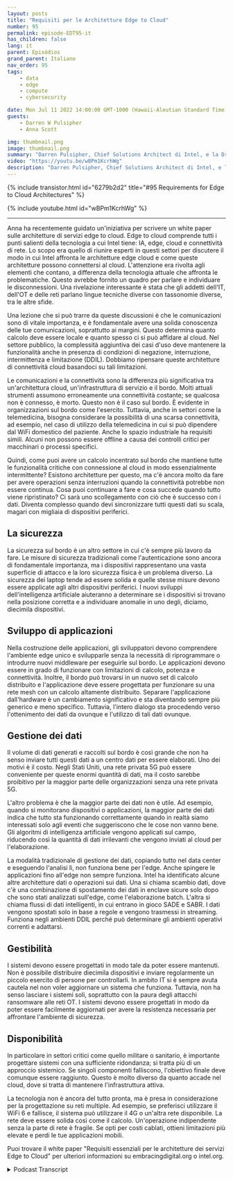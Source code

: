 ```yaml
---
layout: posts
title: "Requisiti per le Architetture Edge to Cloud"
number: 95
permalink: episode-EDT95-it
has_children: false
lang: it
parent: Episódios
grand_parent: Italiano
nav_order: 95
tags:
    - data
    - edge
    - compute
    - cybersecurity

date: Mon Jul 11 2022 14:00:00 GMT-1000 (Hawaii-Aleutian Standard Time)
guests:
    - Darren W Pulsipher
    - Anna Scott

img: thumbnail.png
image: thumbnail.png
summary: "Darren Pulsipher, Chief Solutions Architect di Intel, e la Dr. Anna Scott, Chief Edge Architect del settore pubblico, discutono i requisiti essenziali per le architetture di servizi edge to cloud."
video: "https://youtu.be/wBPm1KcrhWg"
description: "Darren Pulsipher, Chief Solutions Architect di Intel, e la Dr. Anna Scott, Chief Edge Architect del settore pubblico, discutono i requisiti essenziali per le architetture di servizi edge to cloud."
---
```


<div>
{% include transistor.html id="6279b2d2" title="#95 Requirements for Edge to Cloud Architectures" %}

{% include youtube.html id="wBPm1KcrhWg" %}
</div>

---

Anna ha recentemente guidato un'iniziativa per scrivere un white paper sulle architetture di servizi edge to cloud. Edge to cloud comprende tutti i punti salienti della tecnologia a cui Intel tiene: IA, edge, cloud e connettività di rete. Lo scopo era quello di riunire esperti in questi settori per discutere il modo in cui Intel affronta le architetture edge cloud e come queste architetture possono connettersi al cloud. L'attenzione era rivolta agli elementi che contano, a differenza della tecnologia attuale che affronta le problematiche. Questo avrebbe fornito un quadro per parlare e individuare le disconnessioni. Una rivelazione interessante è stata che gli addetti dell'IT, dell'OT e delle reti parlano lingue tecniche diverse con tassonomie diverse, tra le altre sfide.

Una lezione che si può trarre da queste discussioni è che le comunicazioni sono di vitale importanza, e è fondamentale avere una solida conoscenza delle tue comunicazioni, soprattutto ai margini. Questo determina quanto calcolo deve essere locale e quanto spesso ci si può affidare al cloud. Nel settore pubblico, la complessità aggiuntiva dei casi d'uso deve mantenere la funzionalità anche in presenza di condizioni di negazione, interruzione, intermittenza e limitazione (DDIL). Dobbiamo ripensare queste architetture di connettività cloud basandoci su tali limitazioni.

Le comunicazioni e la connettività sono la differenza più significativa tra un'architettura cloud, un'infrastruttura di servizio e il bordo. Molti attuali strumenti assumono erroneamente una connettività costante; se qualcosa non è connesso, è morto. Questo non è il caso sul bordo. È evidente in organizzazioni sul bordo come l'esercito. Tuttavia, anche in settori come la telemedicina, bisogna considerare la possibilità di una scarsa connettività, ad esempio, nel caso di utilizzo della telemedicina in cui si può dipendere dal WiFi domestico del paziente. Anche lo spazio industriale ha requisiti simili. Alcuni non possono essere offline a causa dei controlli critici per macchinari o processi specifici.

Quindi, come puoi avere un calcolo incentrato sul bordo che mantiene tutte le funzionalità critiche con connessione al cloud in modo essenzialmente intermittente? Esistono architetture per questo, ma c'è ancora molto da fare per avere operazioni senza interruzioni quando la connettività potrebbe non essere continua. Cosa puoi continuare a fare e cosa succede quando tutto viene ripristinato? Ci sarà uno scollegamento con ciò che è successo con i dati. Diventa complesso quando devi sincronizzare tutti questi dati su scala, magari con migliaia di dispositivi periferici.

## La sicurezza

La sicurezza sul bordo è un altro settore in cui c'è sempre più lavoro da fare. Le misure di sicurezza tradizionali come l'autenticazione sono ancora di fondamentale importanza, ma i dispositivi rappresentano una vasta superficie di attacco e la loro sicurezza fisica è un problema diverso. La sicurezza dei laptop tende ad essere solida e quelle stesse misure devono essere applicate agli altri dispositivi periferici. I nuovi sviluppi dell'intelligenza artificiale aiuteranno a determinare se i dispositivi si trovano nella posizione corretta e a individuare anomalie in uno degli, diciamo, diecimila dispositivi.

## Sviluppo di applicazioni

Nella costruzione delle applicazioni, gli sviluppatori devono comprendere l'ambiente edge unico e svilupparle senza la necessità di riprogrammare o introdurre nuovi middleware per eseguirle sul bordo. Le applicazioni devono essere in grado di funzionare con limitazioni di calcolo, potenza e connettività. Inoltre, il bordo può trovarsi in un nuovo set di calcolo distribuito e l'applicazione deve essere progettata per funzionare su una rete mesh con un calcolo altamente distribuito. Separare l'applicazione dall'hardware è un cambiamento significativo e sta diventando sempre più generico e meno specifico. Tuttavia, l'intero dialogo sta procedendo verso l'ottenimento dei dati da ovunque e l'utilizzo di tali dati ovunque.

## Gestione dei dati

Il volume di dati generati e raccolti sul bordo è così grande che non ha senso inviare tutti questi dati a un centro dati per essere elaborati. Uno dei motivi è il costo. Negli Stati Uniti, una rete privata 5G può essere conveniente per queste enormi quantità di dati, ma il costo sarebbe proibitivo per la maggior parte delle organizzazioni senza una rete privata 5G.

L'altro problema è che la maggior parte dei dati non è utile. Ad esempio, quando si monitorano dispositivi o applicazioni, la maggior parte dei dati indica che tutto sta funzionando correttamente quando in realtà siamo interessati solo agli eventi che suggeriscono che le cose non vanno bene. Gli algoritmi di intelligenza artificiale vengono applicati sul campo, riducendo così la quantità di dati irrilevanti che vengono inviati al cloud per l'elaborazione.

La modalità tradizionale di gestione dei dati, copiando tutto nel data center e eseguendo l'analisi lì, non funziona bene per l'edge. Anche spingere le applicazioni fino all'edge non sempre funziona. Intel ha identificato alcune altre architetture dati o operazioni sui dati. Una si chiama scambio dati, dove c'è una combinazione di spostamento dei dati in enclave sicure solo dopo che sono stati analizzati sull'edge, come l'elaborazione batch. L'altra si chiama flussi di dati intelligenti, in cui entrano in gioco SADE e SABR. I dati vengono spostati solo in base a regole e vengono trasmessi in streaming. Funziona negli ambienti DDIL perché può determinare gli ambienti operativi correnti e adattarsi.

## Gestibilità

I sistemi devono essere progettati in modo tale da poter essere mantenuti. Non è possibile distribuire diecimila dispositivi e inviare regolarmente un piccolo esercito di persone per controllarli. In ambito IT si è sempre avuta cautela nel non voler aggiornare un sistema che funziona. Tuttavia, non ha senso lasciare i sistemi soli, soprattutto con la paura degli attacchi ransomware alle reti OT. I sistemi devono essere progettati in modo da poter essere facilmente aggiornati per avere la resistenza necessaria per affrontare l'ambiente di sicurezza.

## Disponibilità

In particolare in settori critici come quello militare o sanitario, è importante progettare sistemi con una sufficiente ridondanza; si tratta più di un approccio sistemico. Se singoli componenti falliscono, l'obiettivo finale deve comunque essere raggiunto. Questo è molto diverso da quanto accade nel cloud, dove si tratta di mantenere l'infrastruttura attiva.

La tecnologia non è ancora del tutto pronta, ma è presa in considerazione per la progettazione su reti multiple. Ad esempio, se preferisci utilizzare il WiFi 6 e fallisce, il sistema può utilizzare il 4G o un'altra rete disponibile. La rete deve essere solida così come il calcolo. Un'operazione indipendente senza la parte di rete è fragile. Se opti per costi cablati, ottieni limitazioni più elevate e perdi le tue applicazioni mobili.

Puoi trovare il white paper "Requisiti essenziali per le architetture dei servizi Edge to Cloud" per ulteriori informazioni su embracingdigital.org o intel.org.



<details>
<summary> Podcast Transcript </summary>

<p></p>

</details>
